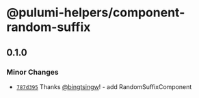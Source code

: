 # @pulumi-helpers/component-random-suffix

## 0.1.0

### Minor Changes

- [`787d395`](https://github.com/bingtsingw/pulumi-helpers/commit/787d3957530b9d6251da5222ba9e3301724098bc) Thanks [@bingtsingw](https://github.com/bingtsingw)! - add RandomSuffixComponent
